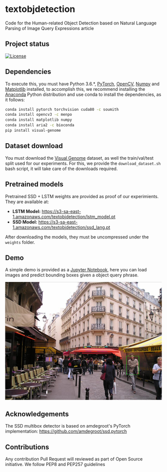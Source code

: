 # textobjdetection
Code for the Human-related Object Detection based on Natural Language Parsing of Image
Query Expressions article

## Project status
[![License](https://img.shields.io/badge/license-MIT-blue.svg)](./LICENSE)

## Dependencies

To execute this, you must have Python 3.6.*, [PyTorch](http://pytorch.org/), [OpenCV](http://opencv.org/), [Numpy](http://www.numpy.org/) and [Matplotlib](https://matplotlib.org/) installed, to accomplish this, we recommend installing the [Anaconda](https://www.continuum.io/downloads) Python distribution and use conda to install the dependencies, as it follows:

```bash
conda install pytorch torchvision cuda80 -c soumith
conda install opencv3 -c menpo
conda install matplotlib numpy
conda install aria2 -c bioconda
pip install visual-genome
```

## Dataset download
You must download the [Visual Genome](http://visualgenome.org/api/v0/api_home.html) dataset, as well the train/val/test split used for our experiments. For this, we provide the ``download_dataset.sh`` bash script, it will take care of the downloads required.

## Pretrained models
Pretrained SSD + LSTM weights are provided as proof of our experimients. They are available at:

* **LSTM Model:** https://s3-sa-east-1.amazonaws.com/textobjdetection/lstm_model.pt
* **SSD Model:** https://s3-sa-east-1.amazonaws.com/textobjdetection/ssd_lang.pt

After downloading the models, they must be uncompressed under the ``weights`` folder.

## Demo
A simple demo is provided as a [Jupyter Notebook](Demo.ipynb), here you can load images and predict bounding boxes given a object query phrase.

![alt tag](./demo/demo2.png)

## Acknowledgements
The SSD multibox detector is based on amdegroot's PyTorch implementation: https://github.com/amdegroot/ssd.pytorch

## Contributions
Any contribution Pull Request will reviewed as part of Open Source initiative. We follow PEP8 and PEP257 guidelines

